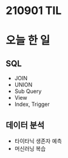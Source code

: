 # 210901 TIL

# 오늘 한 일
## SQL
- JOIN
- UNION
- Sub Query
- View
- Index, Trigger

## 데이터 분석
- 타이타닉 생존자 예측
- 머신러닝 복습
